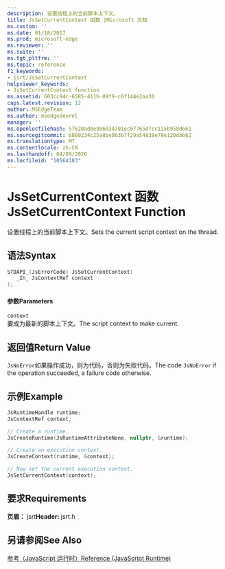 ```yaml
---
description: 设置线程上的当前脚本上下文。
title: JsSetCurrentContext 函数 |Microsoft 文档
ms.custom: ''
ms.date: 01/18/2017
ms.prod: microsoft-edge
ms.reviewer: ''
ms.suite: ''
ms.tgt_pltfrm: ''
ms.topic: reference
f1_keywords:
- jsrt/JsSetCurrentContext
helpviewer_keywords:
- JsSetCurrentContext function
ms.assetid: 603cc94c-6585-411b-89f9-c6f144e2aa30
caps.latest.revision: 12
author: MSEdgeTeam
ms.author: msedgedevrel
manager: ''
ms.openlocfilehash: 57620ad0e986034791ec07765d7cc115b958d661
ms.sourcegitcommit: 6860234c25a8be863b7f29a54838e78e120dbb62
ms.translationtype: MT
ms.contentlocale: zh-CN
ms.lasthandoff: 04/09/2020
ms.locfileid: "10564183"
---
```

# <span data-ttu-id="7c704-103">JsSetCurrentContext 函数</span><span class="sxs-lookup"><span data-stu-id="7c704-103">JsSetCurrentContext Function</span></span>
<span data-ttu-id="7c704-104">设置线程上的当前脚本上下文。</span><span class="sxs-lookup"><span data-stu-id="7c704-104">Sets the current script context on the thread.</span></span>  
  
## <span data-ttu-id="7c704-105">语法</span><span class="sxs-lookup"><span data-stu-id="7c704-105">Syntax</span></span>  
  
```cpp  
STDAPI_(JsErrorCode) JsSetCurrentContext(  
   _In_ JsContextRef context  
);  
```  
  
#### <span data-ttu-id="7c704-106">参数</span><span class="sxs-lookup"><span data-stu-id="7c704-106">Parameters</span></span>  
 `context`  
 <span data-ttu-id="7c704-107">要成为最新的脚本上下文。</span><span class="sxs-lookup"><span data-stu-id="7c704-107">The script context to make current.</span></span>  
  
## <span data-ttu-id="7c704-108">返回值</span><span class="sxs-lookup"><span data-stu-id="7c704-108">Return Value</span></span>  
 <span data-ttu-id="7c704-109">`JsNoError`如果操作成功，则为代码，否则为失败代码。</span><span class="sxs-lookup"><span data-stu-id="7c704-109">The code `JsNoError` if the operation succeeded, a failure code otherwise.</span></span>  

## <span data-ttu-id="7c704-110">示例</span><span class="sxs-lookup"><span data-stu-id="7c704-110">Example</span></span>

```cpp
JsRuntimeHandle runtime;
JsContextRef context;

// Create a runtime.
JsCreateRuntime(JsRuntimeAttributeNone, nullptr, &runtime);

// Create an execution context.
JsCreateContext(runtime, &context);

// Now set the current execution context.
JsSetCurrentContext(context);
```

## <span data-ttu-id="7c704-111">要求</span><span class="sxs-lookup"><span data-stu-id="7c704-111">Requirements</span></span>  
 <span data-ttu-id="7c704-112">**页眉：** jsrt</span><span class="sxs-lookup"><span data-stu-id="7c704-112">**Header:** jsrt.h</span></span>  
  
## <span data-ttu-id="7c704-113">另请参阅</span><span class="sxs-lookup"><span data-stu-id="7c704-113">See Also</span></span>  
 [<span data-ttu-id="7c704-114">参考（JavaScript 运行时）</span><span class="sxs-lookup"><span data-stu-id="7c704-114">Reference (JavaScript Runtime)</span></span>](../chakra-hosting/reference-javascript-runtime.md)